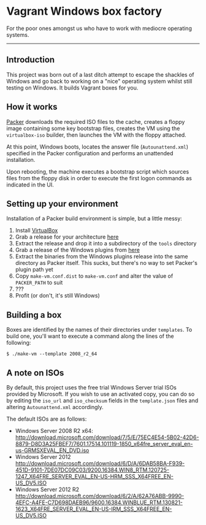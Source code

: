 # Vagrant Windows box factory

For the poor ones amongst us who have to work with mediocre operating systems.

* * *

## Introduction

This project was born out of a last ditch attempt to escape the shackles of
Windows and go back to working on a "nice" operating system whilst still testing
on Windows. It builds Vagrant boxes for you.

## How it works

[Packer](https://www.packer.io/) downloads the required ISO files to the cache,
creates a floppy image containing some key bootstrap files, creates the VM using
the ```virtualbox-iso``` builder, then launches the VM with the floppy attached.

At this point, Windows boots, locates the answer file (```Autounattend.xml```)
specified in the Packer configuration and performs an unattended installation.

Upon rebooting, the machine executes a bootstrap script which sources files from
the floppy disk in order to execute the first logon commands as indicated in the
UI.

## Setting up your environment

Installation of a Packer build environment is simple, but a little messy:

1. Install [VirtualBox](https://www.virtualbox.org/wiki/Downloads)
2. Grab a release for your architecture [here](https://packer.io/downloads.html)
3. Extract the release and drop it into a subdirectory of the ```tools```
   directory
4. Grab a release of the Windows plugins from
   [here](https://github.com/packer-community/packer-windows-plugins/releases)
5. Extract the binaries from the Windows plugins release into the same directory
   as Packer itself. This sucks, but there's no way to set Packer's plugin path
   yet
6. Copy ```make-vm.conf.dist``` to ```make-vm.conf``` and alter the value of
   ```PACKER_PATH``` to suit
7. ???
8. Profit (or don't, it's still Windows)

## Building a box

Boxes are identified by the names of their directories under ```templates```. To
build one, you'll want to execute a command along the lines of the following:

    $ ./make-vm --template 2008_r2_64

## A note on ISOs

By default, this project uses the free trial Windows Server trial ISOs provided
by Microsoft. If you wish to use an activated copy, you can do so by editing the
```iso_url``` and ```iso_checksum``` fields in the ```template.json``` files and
altering ```Autounattend.xml``` accordingly.

The default ISOs are as follows:

* Windows Server 2008 R2 x64:
  http://download.microsoft.com/download/7/5/E/75EC4E54-5B02-42D6-8879-D8D3A25FBEF7/7601.17514.101119-1850_x64fre_server_eval_en-us-GRMSXEVAL_EN_DVD.iso
* Windows Server 2012
  http://download.microsoft.com/download/6/D/A/6DAB58BA-F939-451D-9101-7DE07DC09C03/9200.16384.WIN8_RTM.120725-1247_X64FRE_SERVER_EVAL_EN-US-HRM_SSS_X64FREE_EN-US_DV5.ISO
* Windows Server 2012 R2
  http://download.microsoft.com/download/6/2/A/62A76ABB-9990-4EFC-A4FE-C7D698DAEB96/9600.16384.WINBLUE_RTM.130821-1623_X64FRE_SERVER_EVAL_EN-US-IRM_SSS_X64FREE_EN-US_DV5.ISO
